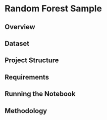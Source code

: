 # Random Forest Sample

## Overview

## Dataset

## Project Structure

## Requirements

## Running the Notebook



## Methodology

